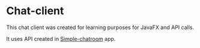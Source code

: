 # Chat-client

This chat client was created for learning purposes for JavaFX and API calls.

It uses API created in [Simple-chatroom](https://github.com/JanFicko/Simple-chatroom) app.
